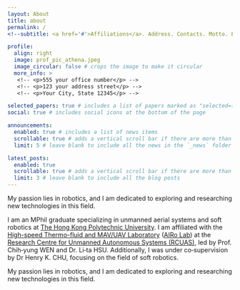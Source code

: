 ```yaml
---
layout: About
title: about
permalink: /
<!--subtitle: <a href='#'>Affiliations</a>. Address. Contacts. Motto. Etc.-->

profile:
  align: right
  image: prof_pic_athena.jpeg
  image_circular: false # crops the image to make it circular
  more_info: >
   <!-- <p>555 your office number</p> -->
   <!-- <p>123 your address street</p> -->
   <!-- <p>Your City, State 12345</p> -->

selected_papers: true # includes a list of papers marked as "selected={true}"
social: true # includes social icons at the bottom of the page

announcements:
  enabled: true # includes a list of news items
  scrollable: true # adds a vertical scroll bar if there are more than 3 news items
  limit: 5 # leave blank to include all the news in the `_news` folder

latest_posts:
  enabled: true
  scrollable: true # adds a vertical scroll bar if there are more than 3 new posts items
  limit: 3 # leave blank to include all the blog posts
---
```


My passion lies in robotics, and I am dedicated to exploring and researching new technologies in this field. 

I am an MPhil graduate specializing in unmanned aerial systems and soft robotics at <a href="https://www.polyu.edu.hk/en/">The Hong Kong Polytechnic University</a>. I am affiliated with the <a href="https://www.polyu.edu.hk/researchgrp/cywen/index.php/en/index.html">High-speed Thermo-fluid and MAV/UAV Laboratory</a>
          (<a href="https://gh034.github.io">AIRo Lab</a>) at the 
          <a href="https://www.polyu.edu.hk/en/aae/research/research-centres-and-groups/research-centre-for-unmanned-autonomous-systems/">Research Centre for Unmanned Autonomous Systems (RCUAS)</a>, led by Prof. Chih‐yung WEN and Dr.
Li‐ta HSU. Additionally, I was under co‐supervision by Dr Henry K. CHU, focusing on the field of soft robotics. </p>

My passion lies in robotics, and I am dedicated to exploring and researching new technologies in this field. 

<!-- <p> Write your biography here. Tell the world about yourself. Link to your favorite [subreddit](http://reddit.com). You can put a picture in, too. The code is already in, just name your picture `prof_pic.jpg` and put it in the `img/` folder.</p>-->


<!-- Put your address / P.O. box / other info right below your picture. You can also disable any of these elements by editing `profile` property of the YAML header of your `_pages/about.md`. Edit `_bibliography/papers.bib` and Jekyll will render your [publications page](/al-folio/publications/) automatically.-->

<!-- Link to your social media connections, too. This theme is set up to use [Font Awesome icons](https://fontawesome.com/) and [Academicons](https://jpswalsh.github.io/academicons/), like the ones below. Add your Facebook, Twitter, LinkedIn, Google Scholar, or just disable all of them.-->


